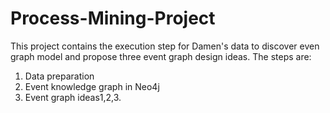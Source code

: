 # Process-Mining-Project
This project contains the execution step for Damen's data to discover even graph model and propose three event graph design ideas.
The steps are: 
1. Data preparation
2. Event knowledge graph in Neo4j
3. Event graph ideas1,2,3.

